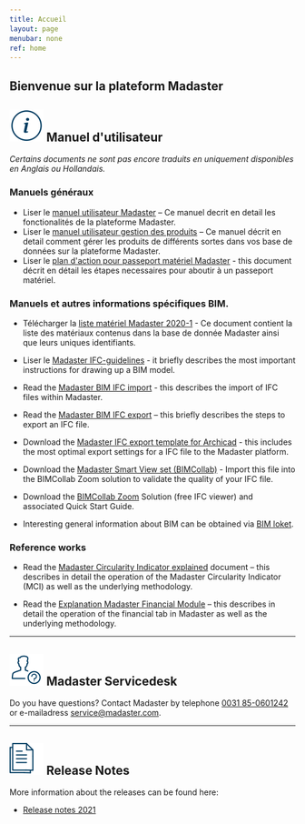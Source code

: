 ```yaml
---
title: Accueil
layout: page
menubar: none
ref: home
---
```


## Bienvenue sur la plateform Madaster

## <img class="header-img" src="/assets/images/767.svg"> Manuel d'utilisateur

_Certains documents ne sont pas encore traduits en uniquement disponibles en Anglais ou Hollandais._



### Manuels généraux

 * Liser le <a href="/files/be/en/Madaster - User manual.pdf" target="_blank">manuel utilisateur Madaster</a> – Ce manuel decrit en detail les fonctionalités de la plateforme Madaster.
 * Liser le <a href="/files/be/en/Madaster - Manual Add Products.pdf" target="_blank">manuel utilisateur gestion des produits</a> – Ce manuel décrit en detail comment gérer les produits de différents sortes dans vos base de données sur la plateforme Madaster.
 * Liser le  <a href="/files/be/en/Madaster - Action plan.pdf" target="_blank">plan d'action pour passeport matériel Madaster</a> - this document décrit en détail les étapes necessaires pour aboutir à un passeport matériel.

### Manuels et autres informations spécifiques BIM.

  * Télécharger la <a href="/files/ch/fr/matériel Madaster.xlsx" target="_blank">liste matériel Madaster 2020-1</a> - Ce document contient la liste des matériaux contenus dans la base de donnée Madaster ainsi que leurs uniques identifiants.

 * Liser le <a href="/files/be/en/Madaster BIM - IFC guidelines.pdf" target="_blank">Madaster IFC-guidelines</a> - it briefly describes the most important instructions for drawing up a BIM model.
 * Read the <a href="/files/be/en/Madaster BIM - IFC import process.pdf" target="_blank">Madaster BIM IFC import</a> - this describes the import of IFC files within Madaster.
 * Read the <a href="/files/be/en/Madaster BIM - IFC export UK_v20-1.pdf" target="_blank">Madaster BIM IFC export</a> – this briefly describes the steps to export an IFC file.
 * Download the <a href="/files/Archicad_ExportTemplate.tpl" target="_blank"> Madaster IFC export template for Archicad</a> - this includes the most optimal export settings for a IFC file to the Madaster platform.
 * Download the <a href="http://www.bimcollab.com/be/en/Support/Support/Downloads/BIMcollab-ZOOM" target="_blank">Madaster Smart View set (BIMCollab)</a> - Import this file into the BIMCollab Zoom solution to validate the quality of your IFC file.
 * Download the <a href="http://www.bimcollab.com/be/en/Support/Support/Downloads/BIMcollab-ZOOM" target="_blank">BIMCollab Zoom</a> Solution (free IFC viewer) and associated Quick Start Guide.
 * Interesting general information about BIM can be obtained via <a href="https://www.bimloket.nl//documents/BIM_basis_ILS_v1_0_FRA.pdf" target="_blank">BIM loket</a>.



### Reference works

 * Read the <a href="/files/be/en/Madaster - Circularity Indicator explained.pdf" target="_blank">Madaster Circularity Indicator explained</a> document – this describes in detail the operation of the Madaster Circularity Indicator (MCI) as well as the underlying methodology.
 
* Read the <a href="/files/be/en/Madaster - Financial.pdf" target="_blank">Explanation Madaster Financial Module</a> – this describes in detail the operation of the financial tab in Madaster as well as the underlying methodology.

---

## <img class="header-img" src="/assets/images/771.svg"> Madaster Servicedesk
Do you have questions? Contact Madaster by telephone [0031 85-0601242](tel:+31850601242) or e-mailadress <service@madaster.com>.

---

## <img class="header-img" src="/assets/images/770.svg"> Release Notes

More information about the releases can be found here:

* <a href="/files/be/en/Madaster Release notes 2021.pdf" target="_blank">Release notes 2021</a>
